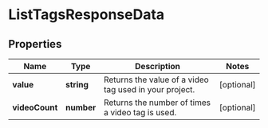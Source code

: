 
# ListTagsResponseData

## Properties

Name | Type | Description | Notes
------------ | ------------- | ------------- | -------------
**value** | **string** | Returns the value of a video tag used in your project. |  [optional]
**videoCount** | **number** | Returns the number of times a video tag is used. |  [optional]




